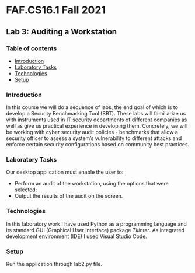# FAF.CS16.1 Fall 2021

## Lab 3: Auditing  a  Workstation

### Table of contents

* [Introduction](#introduction)
* [Laboratory Tasks](#lab-tasks)
* [Technologies](#technologies)
* [Setup](#setup)

### Introduction

In this course we will do a sequence of labs, the end goal of which is to develop a Security Benchmarking Tool (SBT).
These labs will familiarize us with instruments used in IT security departments of different companies as well as give
us practical experience in developing them. Concretely, we will be working with cyber security audit policies -
benchmarks that allow a security officer to assess a system’s vulnerability to different attacks and enforce certain
security configurations based on community best practices.

### Laboratory Tasks

Our desktop application must enable the user to:

* Perform an audit of the workstation, using the options that were selected;
* Output the results of the audit on the screen.



### Technologies

In this laboratory work I have used Python as a programming language and its standard GUI (Graphical User Interface)
package *Tkinter*. As integrated development environment (IDE) I used Visual Studio Code.

### Setup

Run the application through lab2.py file.
